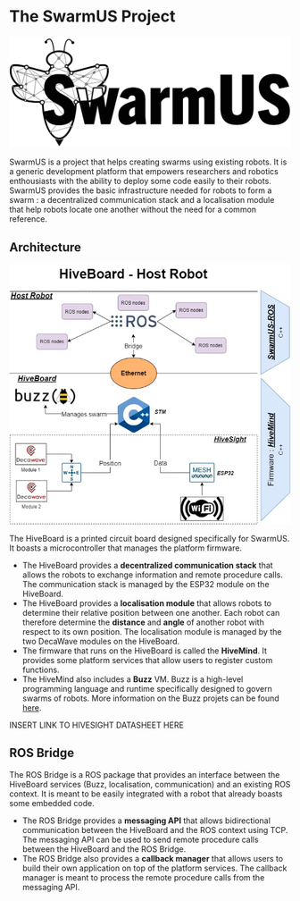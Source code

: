 # The SwarmUS Project

![SwarmUS Logo](img/swarmus_logo_black_on_white.png)

 SwarmUS is a project that helps creating swarms using existing robots. It is a generic development platform that empowers researchers and robotics enthousiasts with the ability to deploy some code easily to their robots. SwarmUS provides the basic infrastructure needed for robots to form a swarm : a decentralized communication stack and a localisation module that help robots locate one another without the need for a common reference.

## Architecture

![High-level architecture](img/high-level-architecture-hb-robot.jpg)

 The HiveBoard is a printed circuit board designed specifically for SwarmUS. It boasts a microcontroller that manages the platform firmware.

 * The HiveBoard provides a **decentralized communication stack** that allows the robots to exchange information and remote procedure calls. The communication stack is managed by the ESP32 module on the HiveBoard.
 * The HiveBoard provides a **localisation module** that allows robots to determine their relative position between one another. Each robot can therefore determine the **distance** and **angle** of another robot with respect to its own position. The localisation module is managed by the two DecaWave modules on the HiveBoard.
 * The firmware that runs on the HiveBoard is called the **HiveMind**. It provides some platform services that allow users to register custom functions.
 * The HiveMind also includes a **Buzz** VM. Buzz is a high-level programming language and runtime specifically designed to govern swarms of robots. More information on the Buzz projets can be found [here](https://github.com/MISTLab/Buzz).

 INSERT LINK TO HIVESIGHT DATASHEET HERE

## ROS Bridge

 The ROS Bridge is a ROS package that provides an interface between the HiveBoard services (Buzz, localisation, communication) and an existing ROS context. It is meant to be easily integrated with a robot that already boasts some embedded code.

 * The ROS Bridge provides a **messaging API** that allows bidirectional communication between the HiveBoard and the ROS context using TCP. The messaging API can be used to send remote procedure calls between the HiveBoard and the ROS Bridge.
 * The ROS Bridge also provides a **callback manager** that allows users to build their own application on top of the platform services. The callback manager is meant to process the remote procedure calls from the messaging API.
